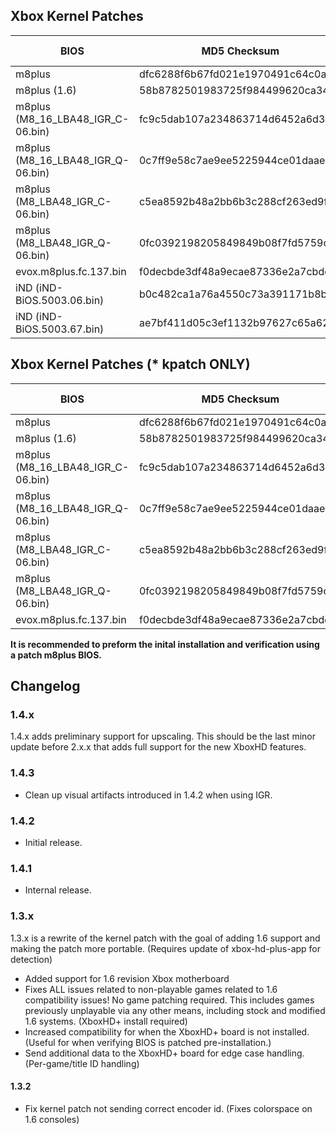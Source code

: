## Xbox Kernel Patches

| BIOS                                  | MD5 Checksum                     | Patch Version | Status      | IPS Patch | Guide |
| ------------------------------------- | -------------------------------- | ------------- | ----------- | --------- | ----- |
| m8plus                                | dfc6288f6b67fd021e1970491c64c0a0 |         1.4.3 | Verified    | [Link](https://github.com/MakeMHz/xbox-hd-plus/raw/master/patches/ips/m8plus.ips) | [Link](https://github.com/MakeMHz/xbox-hd-plus/blob/master/manual/Kernel%20Patch%20-%20m8plus.md)  |
| m8plus (1.6)                          | 58b8782501983725f984499620ca342b |         1.4.3 | Verified    | [Link](https://github.com/MakeMHz/xbox-hd-plus/raw/master/patches/ips/m8plus.ips) | [Link](https://github.com/MakeMHz/xbox-hd-plus/blob/master/manual/Kernel%20Patch%20-%20m8plus.md)  |
| m8plus (M8_16_LBA48_IGR_C-06.bin)     | fc9c5dab107a234863714d6452a6d3bb |         1.4.3 | Verified    | [Link](https://github.com/MakeMHz/xbox-hd-plus/raw/master/patches/ips/m8plus.ips) | [Link](https://github.com/MakeMHz/xbox-hd-plus/blob/master/manual/Kernel%20Patch%20-%20m8plus.md)  |
| m8plus (M8_16_LBA48_IGR_Q-06.bin)     | 0c7ff9e58c7ae9ee5225944ce01daae1 |         1.4.3 | Verified    | [Link](https://github.com/MakeMHz/xbox-hd-plus/raw/master/patches/ips/m8plus.ips) | [Link](https://github.com/MakeMHz/xbox-hd-plus/blob/master/manual/Kernel%20Patch%20-%20m8plus.md)  |
| m8plus (M8_LBA48_IGR_C-06.bin)        | c5ea8592b48a2bb6b3c288cf263ed9f3 |         1.4.3 | Verified    | [Link](https://github.com/MakeMHz/xbox-hd-plus/raw/master/patches/ips/m8plus.ips) | [Link](https://github.com/MakeMHz/xbox-hd-plus/blob/master/manual/Kernel%20Patch%20-%20m8plus.md)  |
| m8plus (M8_LBA48_IGR_Q-06.bin)        | 0fc0392198205849849b08f7fd5759c1 |         1.4.3 | Verified    | [Link](https://github.com/MakeMHz/xbox-hd-plus/raw/master/patches/ips/m8plus.ips) | [Link](https://github.com/MakeMHz/xbox-hd-plus/blob/master/manual/Kernel%20Patch%20-%20m8plus.md)  |
| evox.m8plus.fc.137.bin                | f0decbde3df48a9ecae87336e2a7cbdd |         1.4.3 | Verified    | [Link](https://github.com/MakeMHz/xbox-hd-plus/raw/master/patches/ips/m8plus.ips) | [Link](https://github.com/MakeMHz/xbox-hd-plus/blob/master/manual/Kernel%20Patch%20-%20m8plus.md)  |
| iND (iND-BiOS.5003.06.bin)            | b0c482ca1a76a4550c73a391171b8bb1 |         1.4.3 | Beta *      | [Link](https://github.com/MakeMHz/xbox-hd-plus/raw/master/patches/ips/ind-bios.5003.xx.ips) | [Link](https://github.com/MakeMHz/xbox-hd-plus/blob/master/manual/Kernel%20Patch%20-%20ind.md)  |
| iND (iND-BiOS.5003.67.bin)            | ae7bf411d05c3ef1132b97627c65a62f |         1.4.3 | Beta *      | [Link](https://github.com/MakeMHz/xbox-hd-plus/raw/master/patches/ips/ind-bios.5003.xx.ips) | [Link](https://github.com/MakeMHz/xbox-hd-plus/blob/master/manual/Kernel%20Patch%20-%20ind.md)  |

## Xbox Kernel Patches (* kpatch ONLY)

| BIOS                                  | MD5 Checksum                     | Patch Version | Status      | IPS Patch | Guide |
| ------------------------------------- | -------------------------------- | ------------- | ----------- | --------- | ----- |
| m8plus                                | dfc6288f6b67fd021e1970491c64c0a0 |       kp1.0.0 | Verified    | [Link](https://github.com/MakeMHz/xbox-hd-plus/raw/master/patches/ips/m8plus_kpatcher.ips) | [Link](https://github.com/MakeMHz/xbox-hd-plus/blob/master/manual/Kernel%20Patch%20-%20m8plus.md)  |
| m8plus (1.6)                          | 58b8782501983725f984499620ca342b |       kp1.0.0 | Verified    | [Link](https://github.com/MakeMHz/xbox-hd-plus/raw/master/patches/ips/m8plus_kpatcher.ips) | [Link](https://github.com/MakeMHz/xbox-hd-plus/blob/master/manual/Kernel%20Patch%20-%20m8plus.md)  |
| m8plus (M8_16_LBA48_IGR_C-06.bin)     | fc9c5dab107a234863714d6452a6d3bb |       kp1.0.0 | Verified    | [Link](https://github.com/MakeMHz/xbox-hd-plus/raw/master/patches/ips/m8plus_kpatcher.ips) | [Link](https://github.com/MakeMHz/xbox-hd-plus/blob/master/manual/Kernel%20Patch%20-%20m8plus.md)  |
| m8plus (M8_16_LBA48_IGR_Q-06.bin)     | 0c7ff9e58c7ae9ee5225944ce01daae1 |       kp1.0.0 | Verified    | [Link](https://github.com/MakeMHz/xbox-hd-plus/raw/master/patches/ips/m8plus_kpatcher.ips) | [Link](https://github.com/MakeMHz/xbox-hd-plus/blob/master/manual/Kernel%20Patch%20-%20m8plus.md)  |
| m8plus (M8_LBA48_IGR_C-06.bin)        | c5ea8592b48a2bb6b3c288cf263ed9f3 |       kp1.0.0 | Verified    | [Link](https://github.com/MakeMHz/xbox-hd-plus/raw/master/patches/ips/m8plus_kpatcher.ips) | [Link](https://github.com/MakeMHz/xbox-hd-plus/blob/master/manual/Kernel%20Patch%20-%20m8plus.md)  |
| m8plus (M8_LBA48_IGR_Q-06.bin)        | 0fc0392198205849849b08f7fd5759c1 |       kp1.0.0 | Verified    | [Link](https://github.com/MakeMHz/xbox-hd-plus/raw/master/patches/ips/m8plus_kpatcher.ips) | [Link](https://github.com/MakeMHz/xbox-hd-plus/blob/master/manual/Kernel%20Patch%20-%20m8plus.md)  |
| evox.m8plus.fc.137.bin                | f0decbde3df48a9ecae87336e2a7cbdd |       kp1.0.0 | Verified    | [Link](https://github.com/MakeMHz/xbox-hd-plus/raw/master/patches/ips/m8plus_kpatcher.ips) | [Link](https://github.com/MakeMHz/xbox-hd-plus/blob/master/manual/Kernel%20Patch%20-%20m8plus.md)  |


**It is recommended to preform the inital installation and verification using a patch m8plus BIOS.**

## Changelog

### 1.4.x
1.4.x adds preliminary support for upscaling. This should be the last minor update before 2.x.x that adds full support for the new XboxHD features.

### 1.4.3
  *  Clean up visual artifacts introduced in 1.4.2 when using IGR.

### 1.4.2
  *  Initial release.

### 1.4.1
  *  Internal release.

### 1.3.x
1.3.x is a rewrite of the kernel patch with the goal of adding 1.6 support and making the patch more portable. (Requires update of xbox-hd-plus-app for detection)
  *  Added support for 1.6 revision Xbox motherboard
  *  Fixes ALL issues related to non-playable games related to 1.6 compatibility issues! No game patching required. This includes games previously unplayable via any other means, including stock and modified 1.6 systems. (XboxHD+ install required)
  *  Increased compatibility for when the XboxHD+ board is not installed. (Useful for when verifying BIOS is patched pre-installation.)
  *  Send additional data to the XboxHD+ board for edge case handling. (Per-game/title ID handling)

#### 1.3.2
  *  Fix kernel patch not sending correct encoder id. (Fixes colorspace on 1.6 consoles)
